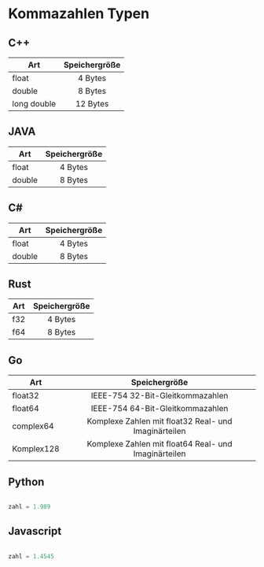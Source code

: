# Kommazahlen Typen


## C++ 

| Art       | Speichergröße          | 
| ------------- |:-------------:|
|float|	4 Bytes|
|double|	8 Bytes|
|long double|12 Bytes|	


## JAVA
| Art       | Speichergröße          | 
| ------------- |:-------------:|
|float|	4 Bytes|
|double|	8 Bytes|

## C#
| Art       | Speichergröße          | 
| ------------- |:-------------:|
|float|	4 Bytes|
|double|	8 Bytes|

## Rust
| Art       | Speichergröße          | 
| ------------- |:-------------:|
|f32|	4 Bytes|
|f64|	8 Bytes|

## Go
| Art       | Speichergröße          | 
| ------------- |:-------------:|
|float32|IEEE-754 32-Bit-Gleitkommazahlen|
|float64|IEEE-754 64-Bit-Gleitkommazahlen|
|complex64|Komplexe Zahlen mit float32 Real- und Imaginärteilen|
|Komplex128|Komplexe Zahlen mit float64 Real- und Imaginärteilen|

## Python 

```python

zahl = 1.989

```

## Javascript

```javascript

zahl = 1.4545

```